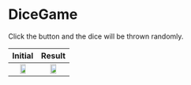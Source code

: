# DiceGame
Click the button and the dice will be thrown randomly.



Initial | Result
|:---:|:---:|
<img src="https://github.com/soojung318/MyFirstApp/assets/106755183/ddbfc996-9102-4d95-9dc0-5caa249cccf8" width="50%"> | <img src="https://github.com/soojung318/MyFirstApp/assets/106755183/b4da9ce1-0bf1-4d4e-a391-0f53d4081efc" width="50%">


